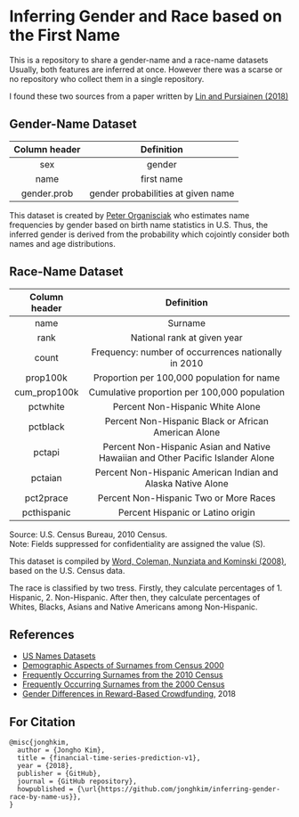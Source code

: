 # Inferring Gender and Race based on the First Name

This is a repository to share a gender-name and a race-name datasets
Usually, both features are inferred at once. However there was a scarse or no repository who collect them in a single repository.

I found these two sources from a paper written by [Lin and Pursiainen (2018)](https://papers.ssrn.com/sol3/papers.cfm?abstract_id=3045050)

## Gender-Name Dataset
| Column header | Definition |
| :---: | :---: |
| sex | gender |
| name | first name |
| gender.prob | gender probabilities at given name |

This dataset is created by [Peter Organisciak](https://github.com/organisciak/names) who estimates name frequencies by gender based on birth name statistics in U.S. Thus, the inferred gender is derived from the probability which cojointly consider both names and age distributions.

## Race-Name Dataset

|Column header | Definition |
| :---: | :---: |
| name | Surname |
| rank | National rank at given year |
| count	| Frequency: number of occurrences nationally in 2010 |
| prop100k	| Proportion per 100,000 population for name |
| cum_prop100k	| Cumulative proportion per 100,000 population |
| pctwhite	| Percent Non-Hispanic White Alone |
| pctblack	| Percent Non-Hispanic Black or African American Alone |
| pctapi	| Percent Non-Hispanic Asian and Native Hawaiian and Other Pacific Islander Alone |
| pctaian	| Percent Non-Hispanic American Indian and Alaska Native Alone |
| pct2prace	| Percent Non-Hispanic Two or More Races |
| pcthispanic	| Percent Hispanic or Latino origin |
	
Source: U.S. Census Bureau, 2010 Census.	
Note: Fields suppressed for confidentiality are assigned the value (S).	

This dataset is compiled by [Word, Coleman, Nunziata and Kominski (2008)](https://www.researchgate.net/publication/265005903_Demographic_Aspects_of_Surnames_from_Census_2000), based on the U.S. Census data.

The race is classified by two tress. Firstly, they calculate percentages of 1. Hispanic, 2. Non-Hispanic. After then, they calculate percentages of Whites, Blacks, Asians and Native Americans among Non-Hispanic.

## References
- [US Names Datasets](https://github.com/organisciak/names)
- [Demographic Aspects of Surnames from Census 2000](https://www.researchgate.net/publication/265005903_Demographic_Aspects_of_Surnames_from_Census_2000)
- [Frequently Occurring Surnames from the 2010 Census](https://www.census.gov/topics/population/genealogy/data/2010_surnames.html)
- [Frequently Occurring Surnames from the 2000 Census](https://www.census.gov/topics/population/genealogy/data/2000_surnames.html)
- [Gender Differences in Reward-Based Crowdfunding](https://papers.ssrn.com/sol3/papers.cfm?abstract_id=3045050), 2018

## For Citation
```
@misc{jonghkim,
  author = {Jongho Kim},
  title = {financial-time-series-prediction-v1},
  year = {2018},
  publisher = {GitHub},
  journal = {GitHub repository},
  howpublished = {\url{https://github.com/jonghkim/inferring-gender-race-by-name-us}},
}
```